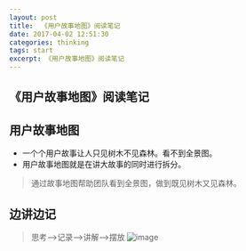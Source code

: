 ```yaml
---
layout: post
title:  《用户故事地图》阅读笔记
date: 2017-04-02 12:51:30
categories: thinking
tags: start
excerpt: 《用户故事地图》阅读笔记
---
```


《用户故事地图》阅读笔记
---
## 用户故事地图
- 一个个用户故事让人只见树木不见森林。看不到全景图。
- 用户故事地图就是在讲大故事的同时进行拆分。

> 通过故事地图帮助团队看到全景图，做到既见树木又见森林。

## 边讲边记
> 思考-->记录-->讲解-->摆放
![image](aaa)


